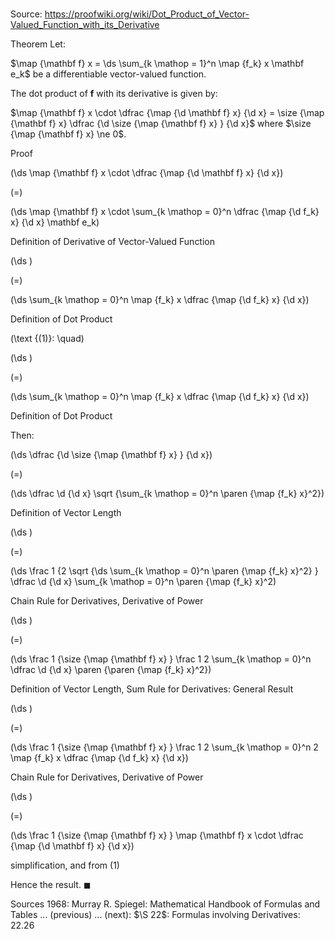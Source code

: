 # 

Source: https://proofwiki.org/wiki/Dot_Product_of_Vector-Valued_Function_with_its_Derivative

Theorem
Let:

$\map {\mathbf f} x = \ds \sum_{k \mathop = 1}^n \map {f_k} x \mathbf e_k$
be a differentiable vector-valued function.

The dot product of $\mathbf f$ with its derivative is given by:

$\map {\mathbf f} x \cdot \dfrac {\map {\d \mathbf f} x} {\d x} = \size {\map {\mathbf f} x} \dfrac {\d \size {\map {\mathbf f} x} } {\d x}$
where $\size {\map {\mathbf f} x} \ne 0$.


Proof













\(\ds \map {\mathbf f} x \cdot \dfrac {\map {\d \mathbf f} x} {\d x}\)

\(=\)







\(\ds \map {\mathbf f} x \cdot \sum_{k \mathop = 0}^n \dfrac {\map {\d f_k} x} {\d x} \mathbf e_k\)





Definition of Derivative of Vector-Valued Function














\(\ds \)

\(=\)







\(\ds \sum_{k \mathop = 0}^n \map {f_k} x \dfrac {\map {\d f_k} x} {\d x}\)





Definition of Dot Product




\(\text {(1)}: \quad\)









\(\ds \)

\(=\)







\(\ds \sum_{k \mathop = 0}^n \map {f_k} x \dfrac {\map {\d f_k} x} {\d x}\)





Definition of Dot Product




Then:














\(\ds \dfrac {\d \size {\map {\mathbf f} x} } {\d x}\)

\(=\)







\(\ds \dfrac \d {\d x} \sqrt {\sum_{k \mathop = 0}^n \paren {\map {f_k} x}^2}\)





Definition of Vector Length














\(\ds \)

\(=\)







\(\ds \frac 1 {2 \sqrt {\ds \sum_{k \mathop = 0}^n \paren {\map {f_k} x}^2} } \dfrac \d {\d x} \sum_{k \mathop = 0}^n \paren {\map {f_k} x}^2\)





Chain Rule for Derivatives, Derivative of Power














\(\ds \)

\(=\)







\(\ds \frac 1 {\size {\map {\mathbf f} x} } \frac 1 2 \sum_{k \mathop = 0}^n \dfrac \d {\d x} \paren {\paren {\map {f_k} x}^2}\)





Definition of Vector Length, Sum Rule for Derivatives: General Result














\(\ds \)

\(=\)







\(\ds \frac 1 {\size {\map {\mathbf f} x} } \frac 1 2 \sum_{k \mathop = 0}^n 2 \map {f_k} x \dfrac {\map {\d f_k} x} {\d x}\)





Chain Rule for Derivatives, Derivative of Power














\(\ds \)

\(=\)







\(\ds \frac 1 {\size {\map {\mathbf f} x} } \map {\mathbf f} x \cdot \dfrac {\map {\d \mathbf f} x} {\d x}\)





simplification, and from $(1)$



Hence the result.
$\blacksquare$


Sources
1968: Murray R. Spiegel: Mathematical Handbook of Formulas and Tables ... (previous) ... (next): $\S 22$: Formulas involving Derivatives: $22.26$




